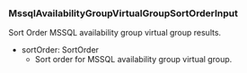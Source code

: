 ### MssqlAvailabilityGroupVirtualGroupSortOrderInput
Sort Order MSSQL availability group virtual group results.

- sortOrder: SortOrder
  - Sort order for MSSQL availability group virtual group.
